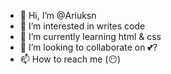 - 👋 Hi, I’m @Ariuksn
- 👀 I’m interested in writes code
- 🌱 I’m currently learning html & css
- 💞️ I’m looking to collaborate on 💕?
- 📫 How to reach me (😶)

<!---
Ariuksn/Ariuksn is a ✨ special ✨ repository because its `README.md` (this file) appears on your GitHub profile.
You can click the Preview link to take a look at your changes.
--->
